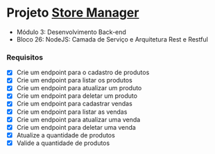 # Projeto [Store Manager](https://github.com/tryber/sd-012-store-manager/pull/25)
  - Módulo 3: Desenvolvimento Back-end
  - Bloco 26: NodeJS: Camada de Serviço e Arquitetura Rest e Restful
### Requisitos
- [x] Crie um endpoint para o cadastro de produtos
- [x] Crie um endpoint para listar os produtos
- [x] Crie um endpoint para atualizar um produto
- [x] Crie um endpoint para deletar um produto
- [x] Crie um endpoint para cadastrar vendas
- [x] Crie um endpoint para listar as vendas
- [x] Crie um endpoint para atualizar uma venda
- [x] Crie um endpoint para deletar uma venda
- [x] Atualize a quantidade de produtos
- [x] Valide a quantidade de produtos
